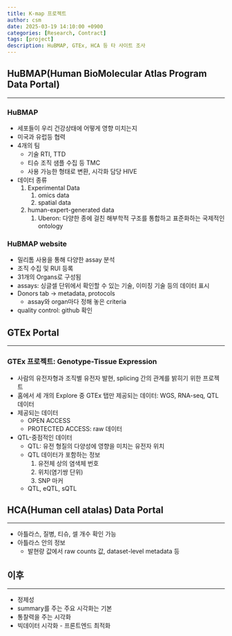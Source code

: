 ```yaml
---
title: K-map 프로젝트
author: csm
date: 2025-03-19 14:10:00 +0900
categories: [Research, Contract]
tags: [project]
description: HuBMAP, GTEx, HCA 등 타 사이트 조사
---
```


## HuBMAP(Human BioMolecular Atlas Program Data Portal)
---
### HuBMAP
- 세포들이 우리 건강상태에 어떻게 영향 미치는지
- 미국과 유럽등 협력
- 4개의 팀
    - 기술 RTI, TTD
    - 티슈 조직 샘플 수집 등 TMC
    - 사용 가능한 형태로 변환, 시각화 담당 HIVE
- 데이터 종류
    1. Experimental Data
        1. omics data
        2. spatial data
    2. human-expert-generated data
        1. Uberon: 다양한 종에 걸친 해부학적 구조를 통합하고 표준화하는 국제적인 ontology

### HuBMAP website
- 밀리톰 사용을 통해 다양한 assay 분석
- 조직 수집 및 RUI 등록
- 31개의 Organs로 구성됨 
- assays: 싱글셀 단위에서 확인할 수 있는 기술, 이미징 기술 등의 데이터 표시
- Donors tab -> metadata, protocols
    - assay와 organ마다 정해 놓은 criteria
- quality control: github 확인

## GTEx Portal
---
### GTEx 프로젝트: Genotype-Tissue Expression
- 사람의 유전자형과 조직별 유전자 발현, splicing 간의 관계를 밝히기 위한 프로젝트
- 홈에서 세 개의 Explore 중 GTEx 탭만 제공되는 데이터: WGS, RNA-seq, QTL 데이터
- 제공되는 데이터
    - OPEN ACCESS
    - PROTECTED ACCESS: raw 데이터
- QTL-중점적인 데이터
    - QTL: 유전 형질의 다양성에 영향을 미치는 유전자 위치
    - QTL 데이터가 포함하는 정보
        1. 유전체 상의 염색체 번호
        2. 위치(염기쌍 단위)
        3. SNP 마커
    - QTL, eQTL, sQTL

## HCA(Human cell atalas) Data Portal
---
- 아틀라스, 질병, 티슈, 셀 개수 확인 가능
- 아틀라스 안의 정보
    - 발현량 값에서 raw counts 값, dataset-level metadata 등

## 이후
---
- 정제성
- summary를 주는 주요 시각화는 기본
- 통찰력을 주는 시각화
- 빅데이터 시각화 - 프론트엔드 최적화